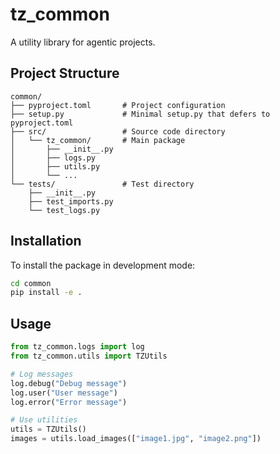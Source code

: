 # tz_common

A utility library for agentic projects.

## Project Structure

```
common/
├── pyproject.toml       # Project configuration
├── setup.py             # Minimal setup.py that defers to pyproject.toml
├── src/                 # Source code directory
│   └── tz_common/       # Main package
│       ├── __init__.py
│       ├── logs.py
│       ├── utils.py
│       └── ...
└── tests/               # Test directory
    ├── __init__.py
    ├── test_imports.py
    └── test_logs.py
```

## Installation

To install the package in development mode:

```bash
cd common
pip install -e .
```

## Usage

```python
from tz_common.logs import log
from tz_common.utils import TZUtils

# Log messages
log.debug("Debug message")
log.user("User message")
log.error("Error message")

# Use utilities
utils = TZUtils()
images = utils.load_images(["image1.jpg", "image2.png"])
``` 